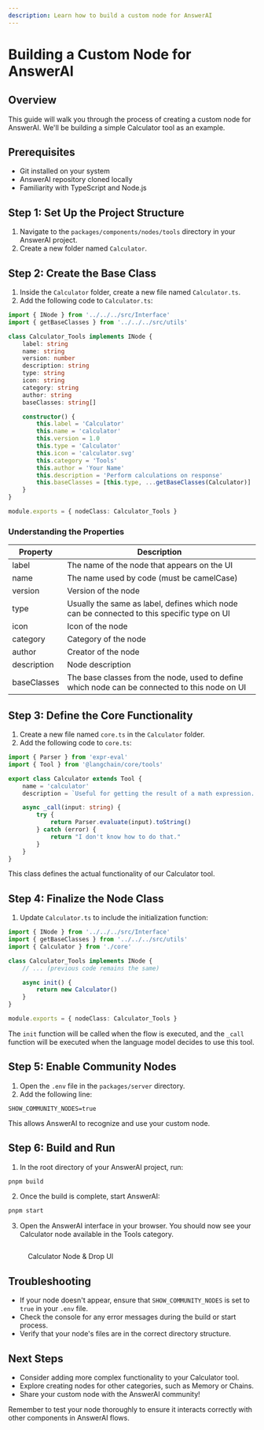 ```yaml
---
description: Learn how to build a custom node for AnswerAI
---
```


# Building a Custom Node for AnswerAI

## Overview

This guide will walk you through the process of creating a custom node for AnswerAI. We'll be building a simple Calculator tool as an example.

## Prerequisites

-   Git installed on your system
-   AnswerAI repository cloned locally
-   Familiarity with TypeScript and Node.js

## Step 1: Set Up the Project Structure

1. Navigate to the `packages/components/nodes/tools` directory in your AnswerAI project.
2. Create a new folder named `Calculator`.

## Step 2: Create the Base Class

1. Inside the `Calculator` folder, create a new file named `Calculator.ts`.
2. Add the following code to `Calculator.ts`:

```typescript
import { INode } from '../../../src/Interface'
import { getBaseClasses } from '../../../src/utils'

class Calculator_Tools implements INode {
    label: string
    name: string
    version: number
    description: string
    type: string
    icon: string
    category: string
    author: string
    baseClasses: string[]

    constructor() {
        this.label = 'Calculator'
        this.name = 'calculator'
        this.version = 1.0
        this.type = 'Calculator'
        this.icon = 'calculator.svg'
        this.category = 'Tools'
        this.author = 'Your Name'
        this.description = 'Perform calculations on response'
        this.baseClasses = [this.type, ...getBaseClasses(Calculator)]
    }
}

module.exports = { nodeClass: Calculator_Tools }
```

### Understanding the Properties

| Property    | Description                                                                                   |
| ----------- | --------------------------------------------------------------------------------------------- |
| label       | The name of the node that appears on the UI                                                   |
| name        | The name used by code (must be camelCase)                                                     |
| version     | Version of the node                                                                           |
| type        | Usually the same as label, defines which node can be connected to this specific type on UI    |
| icon        | Icon of the node                                                                              |
| category    | Category of the node                                                                          |
| author      | Creator of the node                                                                           |
| description | Node description                                                                              |
| baseClasses | The base classes from the node, used to define which node can be connected to this node on UI |

## Step 3: Define the Core Functionality

1. Create a new file named `core.ts` in the `Calculator` folder.
2. Add the following code to `core.ts`:

```typescript
import { Parser } from 'expr-eval'
import { Tool } from '@langchain/core/tools'

export class Calculator extends Tool {
    name = 'calculator'
    description = `Useful for getting the result of a math expression. The input to this tool should be a valid mathematical expression that could be executed by a simple calculator.`

    async _call(input: string) {
        try {
            return Parser.evaluate(input).toString()
        } catch (error) {
            return "I don't know how to do that."
        }
    }
}
```

This class defines the actual functionality of our Calculator tool.

## Step 4: Finalize the Node Class

1. Update `Calculator.ts` to include the initialization function:

```typescript
import { INode } from '../../../src/Interface'
import { getBaseClasses } from '../../../src/utils'
import { Calculator } from './core'

class Calculator_Tools implements INode {
    // ... (previous code remains the same)

    async init() {
        return new Calculator()
    }
}

module.exports = { nodeClass: Calculator_Tools }
```

The `init` function will be called when the flow is executed, and the `_call` function will be executed when the language model decides to use this tool.

## Step 5: Enable Community Nodes

1. Open the `.env` file in the `packages/server` directory.
2. Add the following line:

```
SHOW_COMMUNITY_NODES=true
```

This allows AnswerAI to recognize and use your custom node.

## Step 6: Build and Run

1. In the root directory of your AnswerAI project, run:

```bash
pnpm build
```

2. Once the build is complete, start AnswerAI:

```bash
pnpm start
```

3. Open the AnswerAI interface in your browser. You should now see your Calculator node available in the Tools category.

<figure><img src="/.gitbook/assets/screenshots/calculator node.png" alt="" /><figcaption><p>Calculator Node &#x26; Drop UI</p></figcaption></figure><!-- TODO: Add a screenshot of the Calculator node in the AnswerAI interface -->

## Troubleshooting

-   If your node doesn't appear, ensure that `SHOW_COMMUNITY_NODES` is set to `true` in your `.env` file.
-   Check the console for any error messages during the build or start process.
-   Verify that your node's files are in the correct directory structure.

## Next Steps

-   Consider adding more complex functionality to your Calculator tool.
-   Explore creating nodes for other categories, such as Memory or Chains.
-   Share your custom node with the AnswerAI community!

Remember to test your node thoroughly to ensure it interacts correctly with other components in AnswerAI flows.
